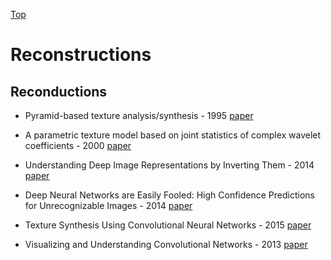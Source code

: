 [Top](README)

# Reconstructions 

## Reconductions

* Pyramid-based texture analysis/synthesis - 1995 [paper](http://www.cns.nyu.edu/heegerlab/content/publications/Heeger-siggraph95.pdf)

* A parametric texture model based on joint statistics of complex wavelet coefficients - 2000 [paper](https://dl.acm.org/citation.cfm?id=363108)

* Understanding Deep Image Representations by Inverting Them - 2014 [paper](https://arxiv.org/pdf/1412.0035.pdf)

* Deep Neural Networks are Easily Fooled: High Confidence Predictions for Unrecognizable Images - 2014 [paper](https://arxiv.org/pdf/1412.1897.pdf)

* Texture Synthesis Using Convolutional Neural Networks - 2015 [paper](https://arxiv.org/pdf/1505.07376.pdf)

* Visualizing and Understanding Convolutional Networks - 2013 [paper](https://arxiv.org/pdf/1311.2901.pdf)

